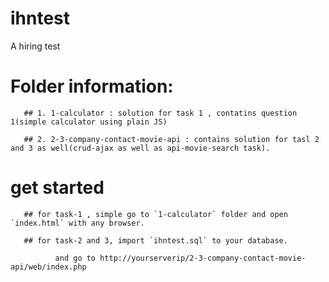 # ihntest
A hiring test


# Folder information:

       ## 1. 1-calculator : solution for task 1 , contatins question 1(simple calculator using plain JS)
       
       ## 2. 2-3-company-contact-movie-api : contains solution for tasl 2 and 3 as well(crud-ajax as well as api-movie-search task).
        
        
# get started
       ## for task-1 , simple go to `1-calculator` folder and open `index.html` with any browser.
       
       ## for task-2 and 3, import `ihntest.sql` to your database.
       
              and go to http://yourserverip/2-3-company-contact-movie-api/web/index.php 
